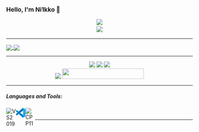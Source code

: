 ### Hello, I'm Ni1kko 👋



<p align="center">
  <img src ="https://github-readme-stats.vercel.app/api?username=Ni1kko&show_icons=true&hide_border=true&include_all_commits=true&count_private=true&theme=dracula">
  </br>
  
  <img src ="https://github-readme-stats.vercel.app/api/top-langs/?username=Ni1kko&layout=compact&hide_border=true&langs_count=10&theme=dracula">
  </br>
  
---
  <!-- Ni1kko\HourBoostr -->
  <a href="https://github.com/MartinHeinz/go-project-blueprint">
    <img align="center" src="https://github-readme-stats.vercel.app/api/pin/?username=Ni1kko&repo=HourBoostr&title_color=dd6387&text_color=dd6387&icon_color=79dafa&bg_color=1d1f21" />
  </a>
  
  <!-- Ni1kko\Framework -->
  <a href="https://github.com/MartinHeinz/go-project-blueprint">
    <img align="center" src="https://github-readme-stats.vercel.app/api/pin/?username=Ni1kko&repo=Framework&title_color=dd6387&text_color=dd6387&icon_color=79dafa&bg_color=1d1f21" />
  </a>
  
</p>

---


<p align="center">
  <img src ="https://badgen.net/badge/Open%20Source%20%3F/Yes%21/blue?icon=github">
  <img src ="https://img.shields.io/badge/License-MIT-blue.svg"> 
  <img src ="https://badgen.net/badge/Discord%20/Ni1kko%231652%20/jetblack?icon=discord">
  </br>
  <!--Github stat buttons -->
  <img src ="https://img.shields.io/github/followers/Ni1kko?label=My%20Github%20Followers&logo=github&style=for-the-badge" > 
  <img src ="https://komarev.com/ghpvc/?username=Ni1kko&color=blueviolet" width="221px" height="28px">
</p>

---

##### Languages and Tools:

<img align="left" alt="VS2019" width="26px" src="https://upload.wikimedia.org/wikipedia/commons/thumb/c/cd/Visual_Studio_2017_Logo.svg/1024px-Visual_Studio_2017_Logo.svg.png"/>

<img align="left" alt="Visual Studio Code" width="26px" src="https://raw.githubusercontent.com/github/explore/80688e429a7d4ef2fca1e82350fe8e3517d3494d/topics/visual-studio-code/visual-studio-code.png" />

<img align="left" alt="CPP11" width="26px" src="https://upload.wikimedia.org/wikipedia/commons/thumb/1/18/ISO_C%2B%2B_Logo.svg/306px-ISO_C%2B%2B_Logo.svg.png" />

</br>

---
